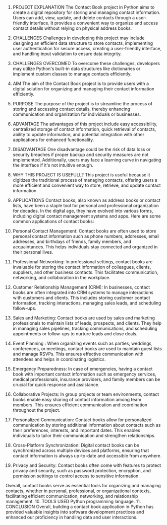 1.	PROJECT EXPLANATION
The Contact Book project in Python aims to create a digital repository for storing and managing contact information. Users can add, view, update, and delete contacts through a user-friendly interface. It provides a convenient way to organize and access contact details without relying on physical address books.
2.	CHALLENGES
Challenges in developing this project may include designing an efficient data structure to store contacts, implementing user authentication for secure access, creating a user-friendly interface, and handling input validation to ensure data integrity.
3.	CHALLENGES OVERCOMED
To overcome these challenges, developers may utilize Python's built-in data structures like dictionaries or implement custom classes to manage contacts efficiently. 
4.	AIM 
The aim of the Contact Book project is to provide users with a digital solution for organizing and managing their contact information efficiently.
5.	PURPOSE 
The purpose of the project is to streamline the process of storing and accessing contact details, thereby enhancing communication and organization for individuals or businesses.
6.	ADVANTAGE
The advantages of this project include easy accessibility, centralized storage of contact information, quick retrieval of contacts, ability to update information, and potential integration with other applications for enhanced functionality.
7.	DISADVANTAGE
One disadvantage could be the risk of data loss or security breaches if proper backup and security measures are not implemented. Additionally, users may face a learning curve in navigating the interface if it's not intuitive enough.
8.	WHY THIS PROJECT IS USEFULL?
This project is useful because it digitizes the traditional process of managing contacts, offering users a more efficient and convenient way to store, retrieve, and update contact information.
9.	APPLICATIONS 
Contact books, also known as address books or contact lists, have been a staple tool for personal and professional organization for decades. In the digital age, they have evolved into various forms, including digital contact management systems and apps. Here are some common applications of contact books:

1. Personal Contact Management: Contact books are often used to store personal contact information such as phone numbers, addresses, email addresses, and birthdays of friends, family members, and acquaintances. This helps individuals stay connected and organized in their personal lives.

2. Professional Networking: In professional settings, contact books are invaluable for storing the contact information of colleagues, clients, suppliers, and other business contacts. This facilitates communication, networking, and collaboration in the workplace.

3. Customer Relationship Management (CRM): In businesses, contact books are often integrated into CRM systems to manage interactions with customers and clients. This includes storing customer contact information, tracking interactions, managing sales leads, and scheduling follow-ups.

4. Sales and Marketing: Contact books are used by sales and marketing professionals to maintain lists of leads, prospects, and clients. They help in managing sales pipelines, tracking communications, and scheduling appointments or follow-ups to nurture leads and close deals.

5. Event Planning : When organizing events such as parties, weddings, conferences, or meetings, contact books are used to maintain guest lists and manage RSVPs. This ensures effective communication with attendees and helps in coordinating logistics.

6. Emergency Preparedness: In case of emergencies, having a contact book with important contact information such as emergency services, medical professionals, insurance providers, and family members can be crucial for quick response and assistance.

7. Collaborative Projects: In group projects or team environments, contact books enable easy sharing of contact information among team members. This ensures efficient communication and coordination throughout the project.

8. Personalized Communication: Contact books allow for personalized communication by storing additional information about contacts such as their preferences, interests, and important dates. This enables individuals to tailor their communication and strengthen relationships.

9. Cross-Platform Synchronization: Digital contact books can be synchronized across multiple devices and platforms, ensuring that contact information is always up-to-date and accessible from anywhere.

10. Privacy and Security: Contact books often come with features to protect privacy and security, such as password protection, encryption, and permission settings to control access to sensitive information.

Overall, contact books serve as essential tools for organizing and managing contacts, whether in personal, professional, or organizational contexts, facilitating efficient communication, networking, and relationship management.
10.	TOOLS USED
Python programming language.
11.	CONCLUSION 
Overall, building a contact book application in Python has provided valuable insights into software development practices and enhanced our proficiency in handling data and user interactions.
